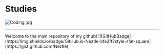 # Studies
![Coding.jpg](https://s3.amazonaws.com/media.skillcrush.com/skillcrush/wp-content/uploads/2018/02/how-developers-learned-to-code.jpg)
<hr>
Welcome to the main repository of my github! [![GitHubBadge](https://img.shields.io/badge/GitHub.io-Neztle-bfe2ff?style=flat-square](https://gist.github.com/Neztle)
